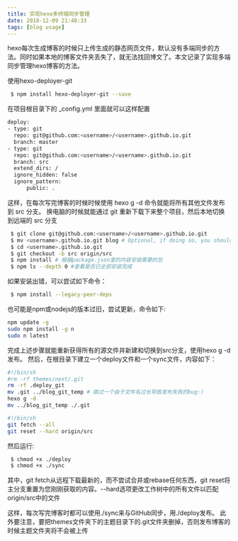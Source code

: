 ```yaml
---
title: 实现hexo多终端同步管理
date: 2018-12-09 21:48:33
tags: [blog usage]
---
```

hexo每次生成博客的时候只上传生成的静态网页文件，默认没有多端同步的方法。同时如果本地的博客文件夹丢失了，就无法找回博文了。本文记录了实现多端同步管理hexo博客的方法。
<!--more-->
使用hexo-deployer-git
```bash
 $ npm install hexo-deployer-git --save
```
在项目根目录下的 _config.yml 里面就可以这样配置
```bash
deploy:
- type: git
  repo: git@github.com:<username>/<username>.github.io.git
  branch: master
- type: git
  repo: git@github.com:<username>/<username>.github.io.git
  branch: src
  extend_dirs: /
  ignore_hidden: false
  ignore_pattern:
      public: .
```
这样，在每次写完博客的时候时候使用 hexo g -d 命令就能将所有其他文件发布到 src 分支。
换电脑的时候就能通过 git 重新下载下来整个项目，然后本地切换到远端的 src 分支
```bash
 $ git clone git@github.com:<username>/<username>.github.io.git
 $ mv <username>.github.io.git blog # Optional, if doing so, you should use 'cd blog' instead.
 $ cd <username>.github.io.git
 $ git checkout -b src origin/src
 $ npm install # 根据package.json里的内容安装需要的包
 $ npm ls --depth 0 #查看是否已全部安装完成
```
如果安装出错，可以尝试如下命令：
```bash
 $ npm install --legacy-peer-deps
```
也可能是npm或nodejs的版本过旧，尝试更新，命令如下:
```bash
npm update -g
sudo npm install -g n
sudo n latest
```
完成上述步骤就能重新获得所有的源文件并新建和切换到src分支，使用hexo g -d发布。
然后，在根目录下建立一个deploy文件和一个sync文件，内容如下：
```bash
#!/bin/sh
#rm -rf themes/next/.git
rm -rf .deploy_git
mv .git ../blog_git_temp # 跳过一个由于文件名过长导致发布失败的bug:)
hexo g -d
mv ../blog_git_temp ./.git
```
```bash
#!/bin/sh
git fetch --all
git reset --hard origin/src
```
然后运行:
```bash
 $ chmod +x ./deploy
 $ chmod +x ./sync
```
其中，git fetch从远程下载最新的，而不尝试合并或rebase任何东西，git reset将主分支重置为您刚刚获取的内容。--hard选项更改工作树中的所有文件以匹配origin/src中的文件

这样，每次写完博客时都可以使用./sync来与GitHub同步，用./deploy发布。
此外要注意，要把themes文件夹下的主题目录下的.git文件夹删掉，否则发布博客的时候主题文件夹将不会被上传
